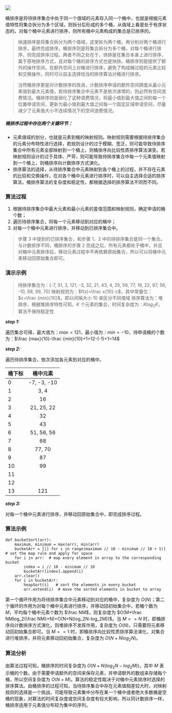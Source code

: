 ![](https://upload-images.jianshu.io/upload_images/9738807-6496d0e8205dfc90.jpg?imageMogr2/auto-orient/strip%7CimageView2/2/w/1240)



桶排序是将待排序集合中处于同一个值域的元素存入同一个桶中，也就是根据元素值特性将集合拆分为多个区域，则拆分后形成的多个桶，从值域上看是处于有序状态的。对每个桶中元素进行排序，则所有桶中元素构成的集合是已排序的。

> 快速排序是将集合拆分为两个值域，这里称为两个桶，再分别对两个桶进行排序，最终完成排序。桶排序则是将集合拆分为多个桶，对每个桶进行排序，则完成排序过程。两者不同之处在于，快排是在集合本身上进行排序，属于原地排序方式，且对每个桶的排序方式也是快排。桶排序则是提供了额外的操作空间，在额外空间上对桶进行排序，避免了构成桶过程的元素比较和交换操作，同时可以自主选择恰当的排序算法对桶进行排序。

> 当然桶排序更是对计数排序的改进，计数排序申请的额外空间跨度从最小元素值到最大元素值，若待排序集合中元素不是依次递增的，则必然有空间浪费情况。桶排序则是弱化了这种浪费情况，将最小值到最大值之间的每一个位置申请空间，更新为最小值到最大值之间每一个固定区域申请空间，尽量减少了元素值大小不连续情况下的空间浪费情况。

##### 桶排序过程中存在两个关键环节：

* 元素值域的划分，也就是元素到桶的映射规则。映射规则需要根据待排序集合的元素分布特性进行选择，若规则设计的过于模糊、宽泛，则可能导致待排序集合中所有元素全部映射到一个桶上，则桶排序向比较性质排序算法演变。若映射规则设计的过于具体、严苛，则可能导致待排序集合中每一个元素值映射到一个桶上，则桶排序向计数排序方式演化。
* 排序算法的选择，从待排序集合中元素映射到各个桶上的过程，并不存在元素的比较和交换操作，在对各个桶中元素进行排序时，可以自主选择合适的排序算法，桶排序算法的复杂度和稳定性，都根据选择的排序算法不同而不同。

### 算法过程

1. 根据待排序集合中最大元素和最小元素的差值范围和映射规则，确定申请的桶个数；
2. 遍历待排序集合，将每一个元素移动到对应的桶中；
3. 对每一个桶中元素进行排序，并移动到已排序集合中。

> 步骤 3 中提到的已排序集合，和步骤 1、2 中的待排序集合是同一个集合。与计数排序不同，桶排序的步骤 2 完成之后，所有元素都处于桶中，并且对桶中元素排序后，移动元素过程中不再依赖原始集合，所以可以将桶中元素移动回原始集合即可。

### 演示示例

> 待排序集合为：[-7, 51, 3, 121, -3, 32, 21, 43, 4, 25, 56, 77, 16, 22, 87, 56, -10, 68, 99, 70]
映射规则为：$f(x)=\frac x{10}-c$，其中常量位：$c=\frac {min}{10}$，即以间隔大小 10 来区分不同值域
排序算法为：堆排序，根据堆排序特性可知，$K$ 个元素的集合，时间复杂度为：$Klog_2K$，算法不保持稳定性

***step 1:***

遍历集合可得，最大值为：$max=121$，最小值为：$min=-10$，待申请桶的个数为：$\frac {max}{10}-\frac {min}{10}+1=12-(-1)+1=14$

***step 2:***

遍历待排序集合，依次添加各元素到对应的桶中。

|    桶下标                 |   桶中元素                        | 
|--------------------|:-----------------------------------:|
|0  |   -7, -3, -10  |
|1  |  3, 4|
|2  |  16 |
|3  |  21, 25, 22 |
|4  |  32 |
|5  |  43 |
|6  |  51, 56, 56  |
|7  |  68  |
|  8  | 77, 70|
| 9 | 87 |
| 10 | 99 |
| 11 | |
| 12 | |
| 13 | 121 |

***step 3:***

对每一个桶中元素进行排序，并移动回原始集合中，即完成排序过程。

### 算法示例

```
def bucketSort(arr):
    maximum, minimum = max(arr), min(arr)
    bucketArr = [[] for i in range(maximum // 10 - minimum // 10 + 1)]  # set the map rule and apply for space
    for i in arr:  # map every element in array to the corresponding bucket
        index = i // 10 - minimum // 10
        bucketArr[index].append(i)
    arr.clear()
    for i in bucketArr:
        heapSort(i)   # sort the elements in every bucket
        arr.extend(i)  # move the sorted elements in bucket to array
```
第一个循环作用为将待排序集合中元素移动到对应的桶中，复杂度为 $O(N)$；第二个循环的作用为对每个桶中元素进行排序，并移动回初始集合中，若桶个数为 $M$，平均每个桶中元素个数为 $\frac NM$，则复杂度为 $O(M*\frac NMlog_2{\frac NM}+N)=O(N+N(log_2N-log_2M))$。当 $M==N$ 时，即桶排序向计数排序方式演化，则堆排序不发挥作用，复杂度为 $O(N)$，只需要将元素移动回初始集合即可。当 $M==1$ 时，即桶排序向比较性质排序算法演化，对集合进行堆排序，并将元素移动回初始集合，复杂度为 $O(N+Nlog_2N)$。

### 算法分析

由算法过程可知，桶排序的时间复杂度为 $O(N+N(log_2N-log_2M))$，其中 $M$ 表示桶的个数。由于需要申请额外的空间来保存元素，并申请额外的数组来存储每个桶，所以空间复杂度为 $O(N+M)$。算法的稳定性取决于对桶中元素排序时选择的排序算法。由桶排序的过程可知，当待排序集合中存在元素值相差较大时，对映射规则的选择是一个挑战，可能导致元素集中分布在某一个桶中或者绝大多数桶是空桶的现象，对算法的时间复杂度或空间复杂度有较大影响，所以同计数排序一样，桶排序适用于元素值分布较为集中的序列。
